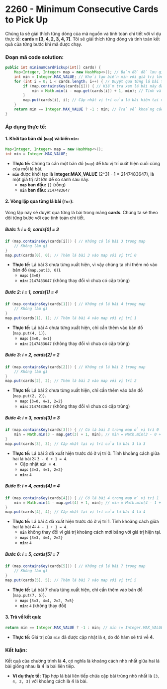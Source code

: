 # 2260 - Minimum Consecutive Cards to Pick Up

Chúng ta sẽ giải thích từng dòng của mã nguồn và tính toán chi tiết với ví dụ thực tế: **cards = [3, 4, 2, 3, 4, 7]**. Tôi sẽ giải thích từng dòng và tính toán kết quả của từng bước khi mã được chạy.

### Đoạn mã code solution:

```java
public int minimumCardPickup(int[] cards) {
    Map<Integer, Integer> map = new HashMap<>(); // Bản đồ để lưu giá trị lá bài và vị trí xuất hiện cuối cùng
    int min = Integer.MAX_VALUE; // Khởi tạo biến min với giá trị lớn nhất
    for (int i = 0; i < cards.length; i++) { // Duyệt qua từng lá bài trong mảng cards
        if (map.containsKey(cards[i])) { // Kiểm tra xem lá bài này đã xuất hiện trước đó chưa
            min = Math.min(i - map.get(cards[i]) + 1, min); // Tính và cập nhật khoảng cách nhỏ nhất
        }
        map.put(cards[i], i); // Cập nhật vị trí của lá bài hiện tại vào bản đồ
    }
    return min == Integer.MAX_VALUE ? -1 : min; // Trả về khoảng cách nhỏ nhất hoặc -1 nếu không có cặp trùng
}
```

### Áp dụng thực tế:

#### 1. **Khởi tạo bản đồ (`map`) và biến `min`:**
```java
Map<Integer, Integer> map = new HashMap<>();
int min = Integer.MAX_VALUE;
```
- **Thực tế:** Chúng ta cần một bản đồ (`map`) để lưu vị trí xuất hiện cuối cùng của mỗi lá bài.
- **`min`** được khởi tạo là **Integer.MAX_VALUE** (2^31 - 1 = 2147483647), là một giá trị rất lớn để so sánh sau này.
    - **`map` ban đầu:** `{}` (rỗng)
    - **`min` ban đầu:** `2147483647`

#### 2. **Vòng lặp qua từng lá bài (`for`):**

Vòng lặp này sẽ duyệt qua từng lá bài trong mảng **cards**. Chúng ta sẽ theo dõi từng bước với các tính toán chi tiết.

##### Bước 1: **i = 0**, **cards[0] = 3**

```java
if (map.containsKey(cards[i])) { // Không có lá bài 3 trong map
    // Không làm gì
}
map.put(cards[0], 0); // Thêm lá bài 3 vào map với vị trí 0
```

- **Thực tế:** Lá bài 3 chưa từng xuất hiện, vì vậy chúng ta chỉ thêm nó vào bản đồ (`map.put(3, 0)`).
    - **`map`:** `{3=0}`
    - **`min`:** `2147483647` (không thay đổi vì chưa có cặp trùng)

##### Bước 2: **i = 1**, **cards[1] = 4**

```java
if (map.containsKey(cards[1])) { // Không có lá bài 4 trong map
    // Không làm gì
}
map.put(cards[1], 1); // Thêm lá bài 4 vào map với vị trí 1
```

- **Thực tế:** Lá bài 4 chưa từng xuất hiện, chỉ cần thêm vào bản đồ (`map.put(4, 1)`).
    - **`map`:** `{3=0, 4=1}`
    - **`min`:** `2147483647` (không thay đổi vì chưa có cặp trùng)

##### Bước 3: **i = 2**, **cards[2] = 2**

```java
if (map.containsKey(cards[2])) { // Không có lá bài 2 trong map
    // Không làm gì
}
map.put(cards[2], 2); // Thêm lá bài 2 vào map với vị trí 2
```

- **Thực tế:** Lá bài 2 chưa từng xuất hiện, chỉ cần thêm vào bản đồ (`map.put(2, 2)`).
    - **`map`:** `{3=0, 4=1, 2=2}`
    - **`min`:** `2147483647` (không thay đổi vì chưa có cặp trùng)

##### Bước 4: **i = 3**, **cards[3] = 3**

```java
if (map.containsKey(cards[3])) { // Có lá bài 3 trong map ở vị trí 0
    min = Math.min(3 - map.get(3) + 1, min); // min = Math.min(3 - 0 + 1, 2147483647) = 4
}
map.put(cards[3], 3); // Cập nhật lại vị trí của lá bài 3 là 3
```

- **Thực tế:** Lá bài 3 đã xuất hiện trước đó ở vị trí 0. Tính khoảng cách giữa hai lá bài 3: `3 - 0 + 1 = 4`.
    - Cập nhật **`min = 4`**.
    - **`map`:** `{3=3, 4=1, 2=2}`
    - **`min`:** `4`

##### Bước 5: **i = 4**, **cards[4] = 4**

```java
if (map.containsKey(cards[4])) { // Có lá bài 4 trong map ở vị trí 1
    min = Math.min(4 - map.get(4) + 1, min); // min = Math.min(4 - 1 + 1, 4) = 4
}
map.put(cards[4], 4); // Cập nhật lại vị trí của lá bài 4 là 4
```

- **Thực tế:** Lá bài 4 đã xuất hiện trước đó ở vị trí 1. Tính khoảng cách giữa hai lá bài 4: `4 - 1 + 1 = 4`.
    - **`min`** không thay đổi vì giá trị khoảng cách mới bằng với giá trị hiện tại.
    - **`map`:** `{3=3, 4=4, 2=2}`
    - **`min`:** `4`

##### Bước 6: **i = 5**, **cards[5] = 7**

```java
if (map.containsKey(cards[5])) { // Không có lá bài 7 trong map
    // Không làm gì
}
map.put(cards[5], 5); // Thêm lá bài 7 vào map với vị trí 5
```

- **Thực tế:** Lá bài 7 chưa từng xuất hiện, chỉ cần thêm vào bản đồ (`map.put(7, 5)`).
    - **`map`:** `{3=3, 4=4, 2=2, 7=5}`
    - **`min`:** `4` (không thay đổi)

#### 3. **Trả về kết quả:**
```java
return min == Integer.MAX_VALUE ? -1 : min; // min != Integer.MAX_VALUE, nên trả về min = 4
```

- **Thực tế:** Giá trị của `min` đã được cập nhật là `4`, do đó hàm sẽ trả về **4**.

### Kết luận:

Kết quả của chương trình là **4**, có nghĩa là khoảng cách nhỏ nhất giữa hai lá bài giống nhau là 4 lá bài liên tiếp.

- **Ví dụ thực tế:** Tập hợp lá bài liên tiếp chứa cặp bài trùng nhỏ nhất là `[3, 4, 2, 3]` với khoảng cách là 4 lá bài.